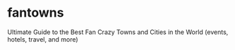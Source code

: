 # fantowns
Ultimate Guide to the Best Fan Crazy Towns and Cities in the World (events, hotels, travel, and more)
